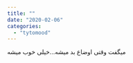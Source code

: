 ```yaml
---
title: ""
date: "2020-02-06"
categories: 
  - "tytomood"
---
```


میگفت وقتی اوضاع بد میشه...خیلی خوب میشه
